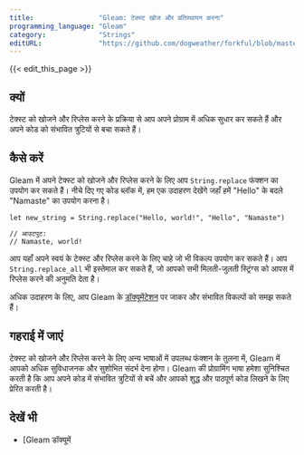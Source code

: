 ```yaml
---
title:                "Gleam: टेक्स्ट खोज और प्रतिस्थापन करना"
programming_language: "Gleam"
category:             "Strings"
editURL:              "https://github.com/dogweather/forkful/blob/master/content/hi/gleam/searching-and-replacing-text.md"
---
```


{{< edit_this_page >}}

## क्यों

टेक्स्ट को खोजने और रिप्लेस करने के प्रक्रिया से आप अपने प्रोग्राम में अधिक सुधार कर सकते हैं और अपने कोड को संभावित त्रुटियों से बचा सकते हैं।

## कैसे करें

Gleam में अपने टेक्स्ट को खोजने और रिप्लेस करने के लिए आप `String.replace` फंक्शन का उपयोग कर सकते हैं। नीचे दिए गए कोड ब्लॉक में, हम एक उदाहरण देखेंगे जहाँ हमें "Hello" के बदले "Namaste" का उपयोग करना है।

```Gleam
let new_string = String.replace("Hello, world!", "Hello", "Namaste")

// आउटपुट:
// Namaste, world!
```

आप यहाँ अपने स्वयं के टेक्स्ट और रिप्लेस करने के लिए चाहे जो भी विकल्प उपयोग कर सकते हैं। आप `String.replace_all` भी इस्तेमाल कर सकते हैं, जो आपको सभी मिलती-जुलती स्ट्रिंग्स को आपस में रिप्लेस करने की अनुमति देता है।

अधिक उदाहरण के लिए, आप Gleam के [डॉक्यूमेंटेशन](https://gleam.run/documentation#string-replace) पर जाकर और संभावित विकल्पों को समझ सकते हैं।

## गहराई में जाएं

टेक्स्ट को खोजने और रिप्लेस करने के लिए अन्य भाषाओं में उपलब्ध फंक्शन के तुलना में, Gleam में आपको अधिक सुविधाजनक और सुशोभित संदर्भ देना होगा। Gleam की प्रोग्रामिंग भाषा हमेशा सुनिश्चित करती है कि आप अपने कोड में संभावित त्रुटियों से बचें और आपको शुद्ध और पाठपूर्ण कोड लिखने के लिए प्रेरित करती है।

## देखें भी

- [Gleam डॉक्यूमें